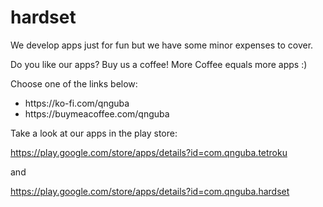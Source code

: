 # hardset

We develop apps just for fun but we have some minor expenses to cover.

Do you like our apps? Buy us a coffee!
More Coffee equals more apps :)

Choose one of the links below:
* ht<span>tps://</span>ko-fi.com/qnguba
* ht<span>tps://</span>buymeacoffee.com/qnguba

Take a look at our apps in the play store:

https://play.google.com/store/apps/details?id=com.qnguba.tetroku

and

https://play.google.com/store/apps/details?id=com.qnguba.hardset